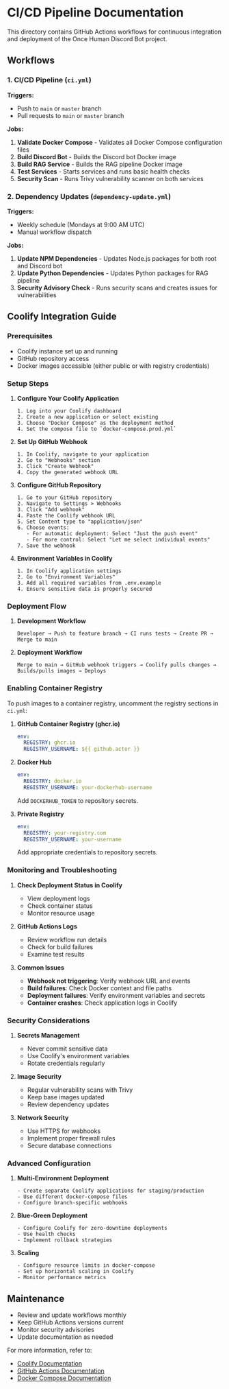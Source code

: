 # CI/CD Pipeline Documentation

This directory contains GitHub Actions workflows for continuous integration and deployment of the Once Human Discord Bot project.

## Workflows

### 1. CI/CD Pipeline (`ci.yml`)

**Triggers:**
- Push to `main` or `master` branch
- Pull requests to `main` or `master` branch

**Jobs:**
1. **Validate Docker Compose** - Validates all Docker Compose configuration files
2. **Build Discord Bot** - Builds the Discord bot Docker image
3. **Build RAG Service** - Builds the RAG pipeline Docker image
4. **Test Services** - Starts services and runs basic health checks
5. **Security Scan** - Runs Trivy vulnerability scanner on both services

### 2. Dependency Updates (`dependency-update.yml`)

**Triggers:**
- Weekly schedule (Mondays at 9:00 AM UTC)
- Manual workflow dispatch

**Jobs:**
1. **Update NPM Dependencies** - Updates Node.js packages for both root and Discord bot
2. **Update Python Dependencies** - Updates Python packages for RAG pipeline
3. **Security Advisory Check** - Runs security scans and creates issues for vulnerabilities

## Coolify Integration Guide

### Prerequisites
- Coolify instance set up and running
- GitHub repository access
- Docker images accessible (either public or with registry credentials)

### Setup Steps

1. **Configure Your Coolify Application**
   ```
   1. Log into your Coolify dashboard
   2. Create a new application or select existing
   3. Choose "Docker Compose" as the deployment method
   4. Set the compose file to `docker-compose.prod.yml`
   ```

2. **Set Up GitHub Webhook**
   ```
   1. In Coolify, navigate to your application
   2. Go to "Webhooks" section
   3. Click "Create Webhook"
   4. Copy the generated webhook URL
   ```

3. **Configure GitHub Repository**
   ```
   1. Go to your GitHub repository
   2. Navigate to Settings > Webhooks
   3. Click "Add webhook"
   4. Paste the Coolify webhook URL
   5. Set Content type to "application/json"
   6. Choose events:
      - For automatic deployment: Select "Just the push event"
      - For more control: Select "Let me select individual events"
   7. Save the webhook
   ```

4. **Environment Variables in Coolify**
   ```
   1. In Coolify application settings
   2. Go to "Environment Variables"
   3. Add all required variables from .env.example
   4. Ensure sensitive data is properly secured
   ```

### Deployment Flow

1. **Development Workflow**
   ```
   Developer → Push to feature branch → CI runs tests → Create PR → Merge to main
   ```

2. **Deployment Workflow**
   ```
   Merge to main → GitHub webhook triggers → Coolify pulls changes → Builds/pulls images → Deploys
   ```

### Enabling Container Registry

To push images to a container registry, uncomment the registry sections in `ci.yml`:

1. **GitHub Container Registry (ghcr.io)**
   ```yaml
   env:
     REGISTRY: ghcr.io
     REGISTRY_USERNAME: ${{ github.actor }}
   ```

2. **Docker Hub**
   ```yaml
   env:
     REGISTRY: docker.io
     REGISTRY_USERNAME: your-dockerhub-username
   ```
   Add `DOCKERHUB_TOKEN` to repository secrets.

3. **Private Registry**
   ```yaml
   env:
     REGISTRY: your-registry.com
     REGISTRY_USERNAME: your-username
   ```
   Add appropriate credentials to repository secrets.

### Monitoring and Troubleshooting

1. **Check Deployment Status in Coolify**
   - View deployment logs
   - Check container status
   - Monitor resource usage

2. **GitHub Actions Logs**
   - Review workflow run details
   - Check for build failures
   - Examine test results

3. **Common Issues**
   - **Webhook not triggering**: Verify webhook URL and events
   - **Build failures**: Check Docker context and file paths
   - **Deployment failures**: Verify environment variables and secrets
   - **Container crashes**: Check application logs in Coolify

### Security Considerations

1. **Secrets Management**
   - Never commit sensitive data
   - Use Coolify's environment variables
   - Rotate credentials regularly

2. **Image Security**
   - Regular vulnerability scans with Trivy
   - Keep base images updated
   - Review dependency updates

3. **Network Security**
   - Use HTTPS for webhooks
   - Implement proper firewall rules
   - Secure database connections

### Advanced Configuration

1. **Multi-Environment Deployment**
   ```
   - Create separate Coolify applications for staging/production
   - Use different docker-compose files
   - Configure branch-specific webhooks
   ```

2. **Blue-Green Deployment**
   ```
   - Configure Coolify for zero-downtime deployments
   - Use health checks
   - Implement rollback strategies
   ```

3. **Scaling**
   ```
   - Configure resource limits in docker-compose
   - Set up horizontal scaling in Coolify
   - Monitor performance metrics
   ```

## Maintenance

- Review and update workflows monthly
- Keep GitHub Actions versions current
- Monitor security advisories
- Update documentation as needed

For more information, refer to:
- [Coolify Documentation](https://coolify.io/docs)
- [GitHub Actions Documentation](https://docs.github.com/en/actions)
- [Docker Compose Documentation](https://docs.docker.com/compose/)
